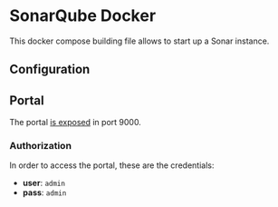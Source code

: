 # SonarQube Docker

This docker compose building file allows to start up a Sonar instance.

## Configuration

## Portal

The portal [is exposed](http://localhost:9000) in port 9000.

### Authorization

In order to access the portal, these are the credentials:
 * **user**: `admin`
 * **pass**: `admin`
